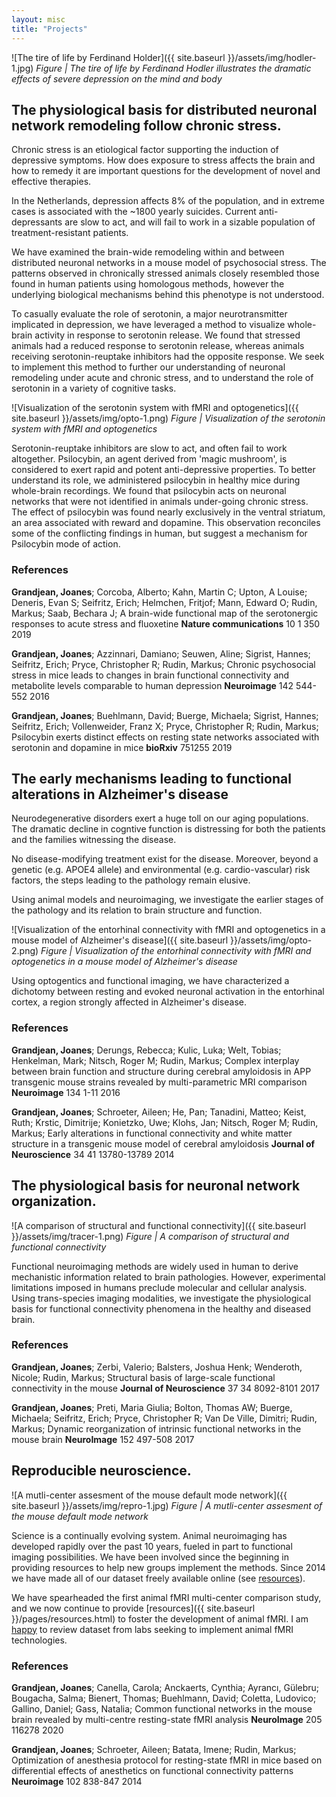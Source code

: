 ```yaml
---
layout: misc
title: "Projects"
---
```

![The tire of life by Ferdinand Holder]({{ site.baseurl }}/assets/img/hodler-1.jpg)
_Figure | The tire of life by Ferdinand Hodler illustrates the dramatic effects of severe depression on the mind and body_

## The physiological basis for distributed neuronal network remodeling follow chronic stress.  
Chronic stress is an etiological factor supporting the induction of depressive symptoms. How does exposure to stress affects the brain and how to remedy it are important questions for the development of novel and effective therapies.

In the Netherlands, depression affects 8% of the population, and in extreme cases is associated with the ~1800 yearly suicides. Current anti-depressants are slow to act, and will fail to work in a sizable population of treatment-resistant patients.

We have examined the brain-wide remodeling within and between distributed neuronal networks in a mouse model of psychosocial stress. The patterns observed in chronically stressed animals closely resembled those found in human patients using homologous methods, however the underlying biological mechanisms behind this phenotype is not understood.

To casually evaluate the role of serotonin, a major neurotransmitter implicated in depression, we have leveraged a method to visualize whole-brain activity in response to serotonin release. We found that stressed animals had a reduced response to serotonin release, whereas animals receiving serotonin-reuptake inhibitors had the opposite response. We seek to implement this method to further our understanding of neuronal remodeling under acute and chronic stress, and to understand the role of serotonin in a variety of cognitive tasks.

![Visualization of the serotonin system with fMRI and optogenetics]({{ site.baseurl }}/assets/img/opto-1.png)
_Figure | Visualization of the serotonin system with fMRI and optogenetics_

Serotonin-reuptake inhibitors are slow to act, and often fail to work altogether. Psilocybin, an agent derived from 'magic mushroom', is considered to exert rapid and potent anti-depressive properties. To better understand its role, we administered psilocybin in healthy mice during whole-brain recordings. We found that psilocybin acts on neuronal networks that were not identified in animals under-going chronic stress. The effect of psilocybin was found nearly exclusively in the ventral striatum, an area associated with reward and dopamine. This observation reconciles some of the conflicting findings in human, but suggest a mechanism for Psilocybin mode of action.   

### References
**Grandjean, Joanes**; Corcoba, Alberto; Kahn, Martin C; Upton, A Louise; Deneris, Evan S; Seifritz, Erich; Helmchen, Fritjof; Mann, Edward O; Rudin, Markus; Saab, Bechara J; 	A brain-wide functional map of the serotonergic responses to acute stress and fluoxetine	__Nature communications__	10	1	350	2019

**Grandjean, Joanes**; Azzinnari, Damiano; Seuwen, Aline; Sigrist, Hannes; Seifritz, Erich; Pryce, Christopher R; Rudin, Markus; 	Chronic psychosocial stress in mice leads to changes in brain functional connectivity and metabolite levels comparable to human depression	__Neuroimage__	142		544-552	2016

**Grandjean, Joanes**; Buehlmann, David; Buerge, Michaela; Sigrist, Hannes; Seifritz, Erich; Vollenweider, Franz X; Pryce, Christopher R; Rudin, Markus; 	Psilocybin exerts distinct effects on resting state networks associated with serotonin and dopamine in mice	__bioRxiv__	751255	2019

## The early mechanisms leading to functional alterations in Alzheimer's disease
Neurodegenerative disorders exert a huge toll on our aging populations. The dramatic decline in cogntive function is distressing for both the patients and the families witnessing the disease.

No disease-modifying treatment exist for the disease. Moreover, beyond a genetic (e.g. APOE4 allele) and environmental (e.g. cardio-vascular) risk factors, the steps leading to the pathology remain elusive.

Using animal models and neuroimaging, we investigate the earlier stages of the pathology and its relation to brain structure and function.

![Visualization of the entorhinal connectivity with fMRI and optogenetics in a mouse model of Alzheimer's disease]({{ site.baseurl }}/assets/img/opto-2.png)
_Figure | Visualization of the entorhinal connectivity with fMRI and optogenetics in a mouse model of Alzheimer's disease_

Using optogentics and functional imaging, we have characterized a dichotomy between resting and evoked neuronal activation in the entorhinal cortex, a region strongly affected in Alzheimer's disease.

### References
**Grandjean, Joanes**; Derungs, Rebecca; Kulic, Luka; Welt, Tobias; Henkelman, Mark; Nitsch, Roger M; Rudin, Markus; 	Complex interplay between brain function and structure during cerebral amyloidosis in APP transgenic mouse strains revealed by multi-parametric MRI comparison	__Neuroimage__	134		1-11	2016

**Grandjean, Joanes**; Schroeter, Aileen; He, Pan; Tanadini, Matteo; Keist, Ruth; Krstic, Dimitrije; Konietzko, Uwe; Klohs, Jan; Nitsch, Roger M; Rudin, Markus; 	Early alterations in functional connectivity and white matter structure in a transgenic mouse model of cerebral amyloidosis	__Journal of Neuroscience__	34	41	13780-13789	2014

## The physiological basis for neuronal network organization.
![A comparison of structural and functional connectivity]({{ site.baseurl }}/assets/img/tracer-1.png)
_Figure | A comparison of structural and functional connectivity_

Functional neuroimaging methods are widely used in human to derive mechanistic information related to brain pathologies. However, experimental limitations imposed in humans preclude molecular and cellular analysis. Using trans-species imaging modalities, we investigate the physiological basis for functional connectivity phenomena in the healthy and diseased brain.

### References
**Grandjean, Joanes**; Zerbi, Valerio; Balsters, Joshua Henk; Wenderoth, Nicole; Rudin, Markus; 	Structural basis of large-scale functional connectivity in the mouse	__Journal of Neuroscience__	37	34	8092-8101	2017

**Grandjean, Joanes**; Preti, Maria Giulia; Bolton, Thomas AW; Buerge, Michaela; Seifritz, Erich; Pryce, Christopher R; Van De Ville, Dimitri; Rudin, Markus; 	Dynamic reorganization of intrinsic functional networks in the mouse brain	__NeuroImage__	152		497-508	2017

## Reproducible neuroscience.
![A mutli-center assesment of the mouse default mode network]({{ site.baseurl }}/assets/img/repro-1.jpg)
_Figure | A mutli-center assesment of the mouse default mode network_

Science is a continually evolving system. Animal neuroimaging has developed rapidly over the past 10 years, fueled in part to functional imaging possibilities. We have been involved since the beginning in providing resources to help new groups implement the methods. Since 2014 we have made all of our dataset freely available online (see [resources](resources.html)).

We have spearheaded the first animal fMRI multi-center comparison study, and we now continue to provide [resources]({{ site.baseurl }}/pages/resources.html) to foster the development of animal fMRI. I am [happy](mailto://joanes.grandjean@radboudumc.nl) to review dataset from labs seeking to implement animal fMRI technologies.   

### References
**Grandjean, Joanes**; Canella, Carola; Anckaerts, Cynthia; Ayrancı, Gülebru; Bougacha, Salma; Bienert, Thomas; Buehlmann, David; Coletta, Ludovico; Gallino, Daniel; Gass, Natalia; 	Common functional networks in the mouse brain revealed by multi-centre resting-state fMRI analysis	__NeuroImage__	205		116278	2020

**Grandjean, Joanes**; Schroeter, Aileen; Batata, Imene; Rudin, Markus; 	Optimization of anesthesia protocol for resting-state fMRI in mice based on differential effects of anesthetics on functional connectivity patterns	__Neuroimage__	102		838-847	2014
